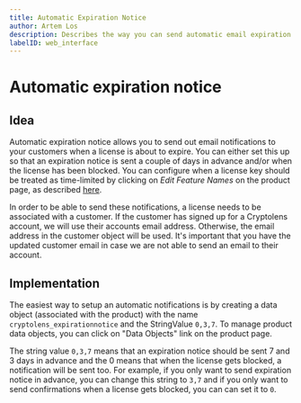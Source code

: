 ```yaml
---
title: Automatic Expiration Notice
author: Artem Los
description: Describes the way you can send automatic email expiration notices to your customers.
labelID: web_interface
---
```


# Automatic expiration notice

## Idea

Automatic expiration notice allows you to send out email notifications to your customers when a license is about to expire. You can either set this up so that an expiration notice is
sent a couple of days in advance and/or when the license has been blocked. You can configure when a license key should be treated as time-limited by clicking on _Edit Feature Names_ on the product page, as described [here](/web-interface/feature-definitions).

In order to be able to send these notifications, a license needs to be associated with a customer. If the customer has signed up for a Cryptolens account, we will use their accounts email address. Otherwise, the email address in the customer object will be used. It's important that you have the updated customer email in case we are not able to send an email to their account.

## Implementation

The easiest way to setup an automatic notifications is by creating a data object (associated with the product) with the name `cryptolens_expirationnotice` and the StringValue `0,3,7`. To manage product data objects, you can click on "Data Objects" link on the product page.

The string value `0,3,7` means that an expiration notice should be sent 7 and 3 days in advance and the 0 means that when the license gets blocked, a notification will be sent too. For example, if you only want to send expiration notice in advance, you can change this string to `3,7` and if you only want to send confirmations when a license gets blocked, you can can set it to `0`.